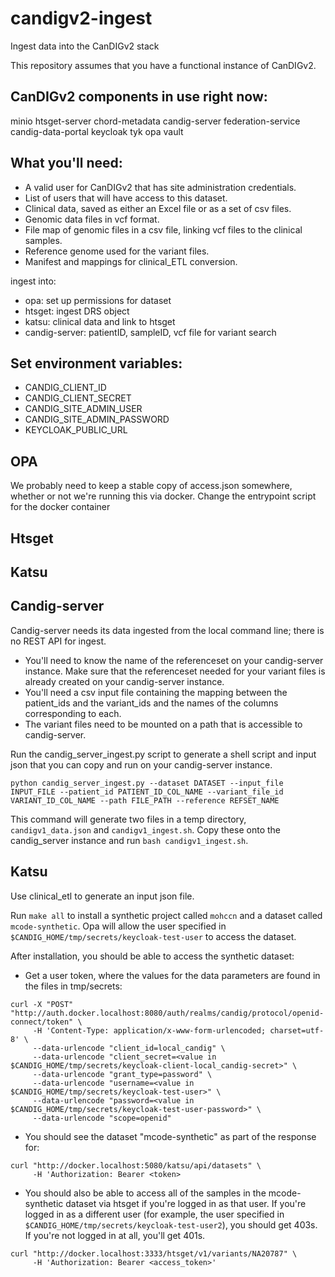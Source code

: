 # candigv2-ingest
Ingest data into the CanDIGv2 stack

This repository assumes that you have a functional instance of CanDIGv2.

## CanDIGv2 components in use right now:
minio
htsget-server
chord-metadata
candig-server
federation-service
candig-data-portal
keycloak
tyk
opa
vault

## What you'll need:
* A valid user for CanDIGv2 that has site administration credentials.
* List of users that will have access to this dataset.
* Clinical data, saved as either an Excel file or as a set of csv files.
* Genomic data files in vcf format.
* File map of genomic files in a csv file, linking vcf files to the clinical samples.
* Reference genome used for the variant files.
* Manifest and mappings for clinical_ETL conversion.


ingest into:
* opa: set up permissions for dataset
* htsget: ingest DRS object
* katsu: clinical data and link to htsget
* candig-server: patientID, sampleID, vcf file for variant search

## Set environment variables:
* CANDIG_CLIENT_ID
* CANDIG_CLIENT_SECRET
* CANDIG_SITE_ADMIN_USER
* CANDIG_SITE_ADMIN_PASSWORD
* KEYCLOAK_PUBLIC_URL

## OPA
We probably need to keep a stable copy of access.json somewhere, whether or not we're running this via docker.
Change the entrypoint script for the docker container

## Htsget


## Katsu


## Candig-server
Candig-server needs its data ingested from the local command line; there is no REST API for ingest.

* You'll need to know the name of the referenceset on your candig-server instance. Make sure that the referenceset needed for your variant files is already created on your candig-server instance.
* You'll need a csv input file containing the mapping between the patient_ids and the variant_ids and the names of the columns corresponding to each. 
* The variant files need to be mounted on a path that is accessible to candig-server.

Run the candig_server_ingest.py script to generate a shell script and input json that you can copy and run on your candig-server instance.
```
python candig_server_ingest.py --dataset DATASET --input_file INPUT_FILE --patient_id PATIENT_ID_COL_NAME --variant_file_id VARIANT_ID_COL_NAME --path FILE_PATH --reference REFSET_NAME
```

This command will generate two files in a temp directory, `candigv1_data.json` and `candigv1_ingest.sh`. Copy these onto the candig_server instance and run `bash candigv1_ingest.sh`.



## Katsu
Use clinical_etl to generate an input json file.



Run `make all` to install a synthetic project called `mohccn` and a dataset called `mcode-synthetic`.
Opa will allow the user specified in `$CANDIG_HOME/tmp/secrets/keycloak-test-user` to access the dataset.

After installation, you should be able to access the synthetic dataset:

* Get a user token, where the values for the data parameters are found in the files in tmp/secrets:

```
curl -X "POST" "http://auth.docker.localhost:8080/auth/realms/candig/protocol/openid-connect/token" \
     -H 'Content-Type: application/x-www-form-urlencoded; charset=utf-8' \
     --data-urlencode "client_id=local_candig" \
     --data-urlencode "client_secret=<value in $CANDIG_HOME/tmp/secrets/keycloak-client-local_candig-secret>" \
     --data-urlencode "grant_type=password" \
     --data-urlencode "username=<value in $CANDIG_HOME/tmp/secrets/keycloak-test-user>" \
     --data-urlencode "password=<value in $CANDIG_HOME/tmp/secrets/keycloak-test-user-password>" \
     --data-urlencode "scope=openid"
```

* You should see the dataset "mcode-synthetic" as part of the response for:

```
curl "http://docker.localhost:5080/katsu/api/datasets" \
     -H 'Authorization: Bearer <token>
``` 

* You should also be able to access all of the samples in the mcode-synthetic dataset via htsget if you're logged in as that user. If you're logged in as a different user (for example, the user specified in `$CANDIG_HOME/tmp/secrets/keycloak-test-user2`), you should get 403s. If you're not logged in at all, you'll get 401s.

```
curl "http://docker.localhost:3333/htsget/v1/variants/NA20787" \
     -H 'Authorization: Bearer <access_token>'
```
